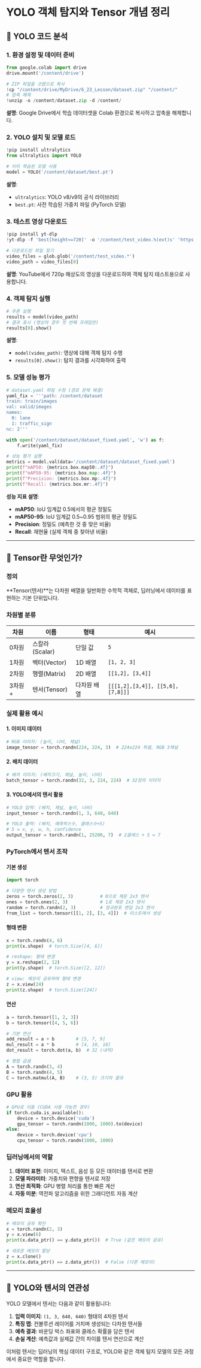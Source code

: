 # YOLO 객체 탐지와 Tensor 개념 정리

## 🎯 YOLO 코드 분석

### 1. 환경 설정 및 데이터 준비

```python
from google.colab import drive
drive.mount('/content/drive')

# ZIP 파일을 코랩으로 복사
!cp "/content/drive/MyDrive/6_23_Lesson/dataset.zip" "/content/"
# 압축 해제
!unzip -o /content/dataset.zip -d /content/
```
**설명**: Google Drive에서 학습 데이터셋을 Colab 환경으로 복사하고 압축을 해제합니다.

### 2. YOLO 설치 및 모델 로드

```python
!pip install ultralytics
from ultralytics import YOLO

# 이미 학습된 모델 사용
model = YOLO('/content/dataset/best.pt')
```
**설명**: 
- `ultralytics`: YOLO v8/v9의 공식 라이브러리
- `best.pt`: 사전 학습된 가중치 파일 (PyTorch 모델)

### 3. 테스트 영상 다운로드

```python
!pip install yt-dlp
!yt-dlp -f 'best[height<=720]' -o '/content/test_video.%(ext)s' 'https://www.youtube.com/watch?v=AxLmroTo3rQ'

# 다운로드된 파일 찾기
video_files = glob.glob('/content/test_video.*')
video_path = video_files[0]
```
**설명**: YouTube에서 720p 해상도의 영상을 다운로드하여 객체 탐지 테스트용으로 사용합니다.

### 4. 객체 탐지 실행

```python
# 추론 실행
results = model(video_path)
# 결과 표시 (영상의 경우 첫 번째 프레임만)
results[0].show()
```
**설명**: 
- `model(video_path)`: 영상에 대해 객체 탐지 수행
- `results[0].show()`: 탐지 결과를 시각화하여 출력

### 5. 모델 성능 평가

```python
# dataset.yaml 파일 수정 (경로 문제 해결)
yaml_fix = '''path: /content/dataset
train: train/images
val: valid/images
names:
  0: lane
  1: traffic_sign
nc: 2'''

with open('/content/dataset/dataset_fixed.yaml', 'w') as f:
    f.write(yaml_fix)

# 성능 평가 실행
metrics = model.val(data='/content/dataset/dataset_fixed.yaml')
print(f"mAP50: {metrics.box.map50:.4f}")
print(f"mAP50-95: {metrics.box.map:.4f}")
print(f"Precision: {metrics.box.mp:.4f}")
print(f"Recall: {metrics.box.mr:.4f}")
```

**성능 지표 설명**:
- **mAP50**: IoU 임계값 0.5에서의 평균 정밀도
- **mAP50-95**: IoU 임계값 0.5~0.95 범위의 평균 정밀도
- **Precision**: 정밀도 (예측한 것 중 맞은 비율)
- **Recall**: 재현율 (실제 객체 중 찾아낸 비율)

---

## 🧮 Tensor란 무엇인가?

### 정의
**Tensor(텐서)**는 다차원 배열을 일반화한 수학적 객체로, 딥러닝에서 데이터를 표현하는 기본 단위입니다.

### 차원별 분류

| 차원 | 이름 | 형태 | 예시 |
|------|------|------|------|
| 0차원 | 스칼라(Scalar) | 단일 값 | `5` |
| 1차원 | 벡터(Vector) | 1D 배열 | `[1, 2, 3]` |
| 2차원 | 행렬(Matrix) | 2D 배열 | `[[1,2], [3,4]]` |
| 3차원+ | 텐서(Tensor) | 다차원 배열 | `[[[1,2],[3,4]], [[5,6],[7,8]]]` |

### 실제 활용 예시

#### 1. 이미지 데이터
```python
# RGB 이미지: (높이, 너비, 채널)
image_tensor = torch.randn(224, 224, 3)  # 224x224 픽셀, RGB 3채널
```

#### 2. 배치 데이터
```python
# 배치 이미지: (배치크기, 채널, 높이, 너비)
batch_tensor = torch.randn(32, 3, 224, 224)  # 32장의 이미지
```

#### 3. YOLO에서의 텐서 활용
```python
# YOLO 입력: (배치, 채널, 높이, 너비)
input_tensor = torch.randn(1, 3, 640, 640)

# YOLO 출력: (배치, 예측박스수, 클래스수+5)
# 5 = x, y, w, h, confidence
output_tensor = torch.randn(1, 25200, 7)  # 2클래스 + 5 = 7
```

### PyTorch에서 텐서 조작

#### 기본 생성
```python
import torch

# 다양한 텐서 생성 방법
zeros = torch.zeros(2, 3)          # 0으로 채운 2x3 텐서
ones = torch.ones(2, 3)            # 1로 채운 2x3 텐서
random = torch.randn(2, 3)         # 정규분포 랜덤 2x3 텐서
from_list = torch.tensor([[1, 2], [3, 4]])  # 리스트에서 생성
```

#### 형태 변환
```python
x = torch.randn(4, 6)
print(x.shape)  # torch.Size([4, 6])

# reshape: 형태 변경
y = x.reshape(2, 12)
print(y.shape)  # torch.Size([2, 12])

# view: 메모리 공유하며 형태 변경
z = x.view(24)
print(z.shape)  # torch.Size([24])
```

#### 연산
```python
a = torch.tensor([1, 2, 3])
b = torch.tensor([4, 5, 6])

# 기본 연산
add_result = a + b        # [5, 7, 9]
mul_result = a * b        # [4, 10, 18]
dot_result = torch.dot(a, b)  # 32 (내적)

# 행렬 곱셈
A = torch.randn(3, 4)
B = torch.randn(4, 5)
C = torch.matmul(A, B)    # (3, 5) 크기의 결과
```

### GPU 활용
```python
# GPU로 이동 (CUDA 사용 가능한 경우)
if torch.cuda.is_available():
    device = torch.device('cuda')
    gpu_tensor = torch.randn(1000, 1000).to(device)
else:
    device = torch.device('cpu')
    cpu_tensor = torch.randn(1000, 1000)
```

### 딥러닝에서의 역할

1. **데이터 표현**: 이미지, 텍스트, 음성 등 모든 데이터를 텐서로 변환
2. **모델 파라미터**: 가중치와 편향을 텐서로 저장
3. **연산 최적화**: GPU 병렬 처리를 통한 빠른 계산
4. **자동 미분**: 역전파 알고리즘을 위한 그래디언트 자동 계산

### 메모리 효율성
```python
# 메모리 공유 확인
x = torch.randn(2, 3)
y = x.view(6)
print(x.data_ptr() == y.data_ptr())  # True (같은 메모리 공유)

# 새로운 메모리 할당
z = x.clone()
print(x.data_ptr() == z.data_ptr())  # False (다른 메모리)
```

---

## 🔗 YOLO와 텐서의 연관성

YOLO 모델에서 텐서는 다음과 같이 활용됩니다:

1. **입력 이미지**: `(1, 3, 640, 640)` 형태의 4차원 텐서
2. **특징 맵**: 컨볼루션 레이어를 거치며 생성되는 다차원 텐서들
3. **예측 결과**: 바운딩 박스 좌표와 클래스 확률을 담은 텐서
4. **손실 계산**: 예측값과 실제값 간의 차이를 텐서 연산으로 계산

이처럼 텐서는 딥러닝의 핵심 데이터 구조로, YOLO와 같은 객체 탐지 모델의 모든 과정에서 중요한 역할을 합니다.
